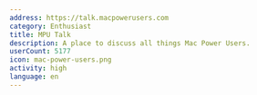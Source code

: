 ```yaml
---
address: https://talk.macpowerusers.com
category: Enthusiast
title: MPU Talk
description: A place to discuss all things Mac Power Users.
userCount: 5177
icon: mac-power-users.png
activity: high
language: en
---
```


